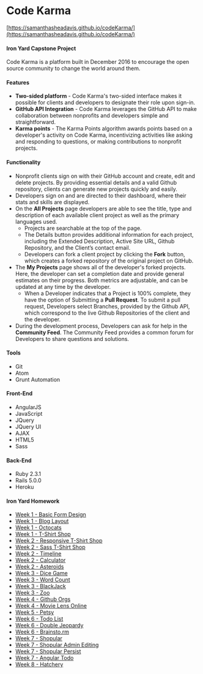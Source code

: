 # Code Karma

[https://samanthasheadavis.github.io/codeKarma/](https://samanthasheadavis.github.io/codeKarma/)
#### Iron Yard Capstone Project

Code Karma is a platform built in December 2016 to encourage the open source community to change the world around them.

#### Features

* **Two-sided platform** - Code Karma's two-sided interface makes it possible for clients and developers to designate their role upon sign-in.
* **GitHub API Integration** - Code Karma leverages the GitHub API to make collaboration between nonprofits and developers simple and straightforward.
* **Karma points** - The Karma Points algorithm awards points based on a developer's activity on Code Karma, incentivizing activities like asking and responding to questions, or making contributions to nonprofit projects.

#### Functionality

* Nonprofit clients sign on with their GitHub account and create, edit and delete projects. By providing essential details and a valid Github repository, clients can generate new projects quickly and easily.
* Developers sign on and are directed to their dashboard, where their stats and skills are displayed.
* On the **All Projects** page developers are able to see the title, type and description of each available client project as well as the primary languages used.
  * Projects are searchable at the top of the page.
  * The Details button provides additional information for each project, including the Extended Description, Active Site URL, Github Repository, and the Client’s contact email.
  * Developers can fork a client project by clicking the **Fork** button, which creates a forked repository of the original project on GitHub.
* The **My Projects** page shows all of the developer's forked projects. Here, the developer can set a completion date and provide general estimates on their progress. Both metrics are adjustable, and can be updated at any time by the developer.
  * When a Developer indicates that a Project is 100% complete, they have the option of Submitting a **Pull Request**. To submit a pull request, Developers select Branches, provided by the Github API, which correspond to the live Github Repositories of the client and the developer.
* During the development process, Developers can ask for help in the **Community Feed**. The Community Feed provides a common forum for Developers to share questions and solutions.

#### Tools
* Git
* Atom
* Grunt Automation

#### Front-End
* AngularJS
* JavaScript
* JQuery
* JQuery UI
* AJAX
* HTML5
* Sass

#### Back-End
* Ruby 2.3.1
* Rails 5.0.0
* Heroku

#### Iron Yard Homework
* [Week 1 - Basic Form Design](https://github.com/lindsma/basicFormDesign)
* [Week 1 - Blog Layout](https://github.com/lindsma/blogLayout)
* [Week 1 - Octocats](https://github.com/lindsma/Octocats)
* [Week 1 - T-Shirt Shop](https://github.com/lindsma/T-Shirt)
* [Week 2 - Responsive T-Shirt Shop](https://github.com/lindsma/T-Shirt-Responsive)
* [Week 2 - Sass T-Shirt Shop](https://github.com/lindsma/T-Shirt-SASS)
* [Week 2 - Timeline](https://github.com/lindsma/Timeline)
* [Week 2 - Calculator](https://github.com/lindsma/fee-calculator)
* [Week 2 - Asteroids](https://github.com/lindsma/asteroids)
* [Week 3 - Dice Game](https://github.com/lindsma/Dice)
* [Week 3 - Word Count](https://github.com/lindsma/Word-Counting)
* [Week 3 - BlackJack](https://github.com/lindsma/fee-blackjack)
* [Week 3 - Zoo](https://github.com/lindsma/Zoo)
* [Week 4 - Github Orgs](https://github.com/lindsma/Github_Orgs)
* [Week 4 - Movie Lens Online](https://github.com/lindsma/movielens)
* [Week 5 - Petsy](https://github.com/lindsma/week-long-website)
* [Week 6 - Todo List](https://github.com/lindsma/fee-todo)
* [Week 6 - Double Jeopardy](https://github.com/lindsma/jeopardy)
* [Week 6 - Brainsto.rm]()
* [Week 7 - Shopular](https://github.com/lindsma/Shopular)
* [Week 7 - Shopular Admin Editing](https://github.com/lindsma/Shopular-Remix)
* [Week 7 - Shopular Persist](https://github.com/lindsma/Shopular-Persistence)
* [Week 7 - Angular Todo](https://github.com/lindsma/TODOs-Angular)
* [Week 8 - Hatchery](https://github.com/lindsma/Hatchery-App)
